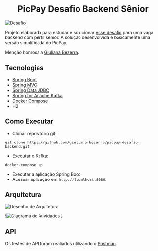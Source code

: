 <h1 align="center">
  PicPay Desafio Backend Sênior
</h1>

 <img src="https://img.shields.io/static/v1?label=Tipo&message=Desafio&color=8257E5&labelColor=000000" alt="Desafio" />
</p>

Projeto elaborado para estudar e solucionar [esse desafio](https://github.com/PicPay/picpay-desafio-backend?tab=readme-ov-file) para uma vaga backend com perfil sênior. A solução desenvolvida é basicamente uma versão simplificada do PicPay.

Menção honrosa a [Giuliana Bezerra](https://github.com/giuliana-bezerra).

## Tecnologias
 
- [Spring Boot](https://spring.io/projects/spring-boot)
- [Spring MVC](https://docs.spring.io/spring-framework/reference/web/webmvc.html)
- [Spring Data JDBC](https://spring.io/projects/spring-data-jdbc)
- [Spring for Apache Kafka](https://spring.io/projects/spring-kafka)
- [Docker Compose](https://docs.docker.com/compose/)
- [H2](https://www.h2database.com/html/main.html)

## Como Executar

- Clonar repositório git:
```
git clone https://github.com/giuliana-bezerra/picpay-desafio-backend.git
```
- Executar o Kafka:
```
docker-compose up
```
- Executar a aplicação Spring Boot
- Acessar aplicação em `http://localhost:8080`.

## Arquitetura

![Desenho de Arquitetura](https://github.com/user-attachments/assets/9ab5d0d8-951c-4247-9a15-0cff95a192ed)


!![Diagrama de Atividades](https://github.com/user-attachments/assets/d441be23-e744-4f01-81ef-84681f482c71)
)

## API

Os testes de API foram realiados utilizando o [Postman](https://www.postman.com/).
